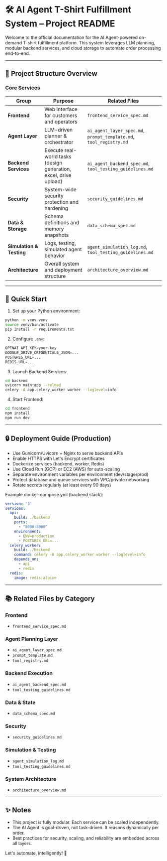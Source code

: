 # 🛠️ AI Agent T-Shirt Fulfillment System – Project README

Welcome to the official documentation for the AI Agent-powered on-demand T-shirt fulfillment platform. This system leverages LLM planning, modular backend services, and cloud storage to automate order processing end-to-end.

---

## 📂 Project Structure Overview

### Core Services

| Group | Purpose | Related Files |
|------|---------|---------------|
| **Frontend** | Web Interface for customers and operators | `frontend_service_spec.md` |
| **Agent Layer** | LLM-driven planner & orchestrator | `ai_agent_layer_spec.md`, `prompt_template.md`, `tool_registry.md` |
| **Backend Services** | Execute real-world tasks (design generation, excel, drive upload) | `ai_agent_backend_spec.md`, `tool_testing_guidelines.md` |
| **Security** | System-wide security protection and hardening | `security_guidelines.md` |
| **Data & Storage** | Schema definitions and memory snapshots | `data_schema_spec.md` |
| **Simulation & Testing** | Logs, testing, simulated agent behavior | `agent_simulation_log.md`, `tool_testing_guidelines.md` |
| **Architecture** | Overall system and deployment structure | `architecture_overview.md` |

---

## 🚀 Quick Start

1. Set up your Python environment:

```bash
python -m venv venv
source venv/bin/activate
pip install -r requirements.txt
```

2. Configure `.env`:

```python
OPENAI_API_KEY=your-key
GOOGLE_DRIVE_CREDENTIALS_JSON=...
POSTGRES_URL=...
REDIS_URL=...
```

3. Launch Backend Services:

```bash
cd backend
uvicorn main:app --reload
celery -A app.celery_worker worker --loglevel=info
```

4. Start Frontend:

```bash
cd frontend
npm install
npm run dev
```

---

## 🔒 Deployment Guide (Production)

- Use Gunicorn/Uvicorn + Nginx to serve backend APIs
- Enable HTTPS with Let's Encrypt certificates
- Dockerize services (backend, worker, Redis)
- Use Cloud Run (GCP) or EC2 (AWS) for auto-scaling
- Separate environment variables per environment (dev/stage/prod)
- Protect database and queue services with VPC/private networking
- Rotate secrets regularly (at least every 90 days)

Example docker-compose.yml (backend stack):

```yaml
version: '3'
services:
  api:
    build: ./backend
    ports:
      - "8000:8000"
    environment:
      - ENV=production
      - POSTGRES_URL=...
  celery_worker:
    build: ./backend
    command: celery -A app.celery_worker worker --loglevel=info
    depends_on:
      - api
      - redis
  redis:
    image: redis:alpine
```

---

## 📚 Related Files by Category

### Frontend

- `frontend_service_spec.md`

### Agent Planning Layer

- `ai_agent_layer_spec.md`
- `prompt_template.md`
- `tool_registry.md`

### Backend Execution

- `ai_agent_backend_spec.md`
- `tool_testing_guidelines.md`

### Data & State

- `data_schema_spec.md`

### Security

- `security_guidelines.md`

### Simulation & Testing

- `agent_simulation_log.md`
- `tool_testing_guidelines.md`

### System Architecture

- `architecture_overview.md`

---

## ✨ Notes

- This project is fully modular. Each service can be scaled independently.
- The AI Agent is goal-driven, not task-driven. It reasons dynamically per order.
- Best practices for security, scaling, and reliability are embedded across all layers.

Let's automate, intelligently! 🚀
